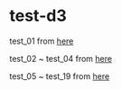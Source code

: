 # test-d3

test_01 from [here](http://blog.infographics.tw/2015/03/d3js-the-introduction/) 

test_02 ~ test_04 from [here](http://javascript.ruanyifeng.com/library/d3.html) 

test_05 ~ test_19 from [here](http://www.ourd3js.com/) 
